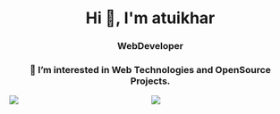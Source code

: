 <h1 align="center">Hi 👋, I'm atuikhar</h1>
<h3 align="center">WebDeveloper</h3>
<h3 align="center">👀 I’m interested in Web Technologies and OpenSource Projects.</h3>
<div align="center">	      
 <a href="https://github-readme-stats.vercel.app/api?username=atuikhar&theme=tokyonight">
 <img  align="left" src="https://github-readme-stats.vercel.app/api?username=atuikhar&count_private=false&show_icons=true&theme=tokyonight" />
</a>
<a>
 <img src="https://github-readme-stats.vercel.app/api/top-langs?username=atuikhar&show_icons=false&locale=en&theme=tokyonight"/>

</a>
</div>




